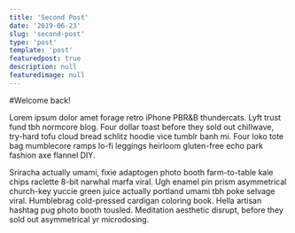 ```yaml
---
title: 'Second Post'
date: '2019-06-23'
slug: 'second-post'
type: 'post'
template: 'post'
featuredpost: true
description: null
featuredimage: null
---
```


#Welcome back!

Lorem ipsum dolor amet forage retro iPhone PBR&B thundercats. Lyft trust fund tbh normcore blog. Four dollar toast before they sold out chillwave, try-hard tofu cloud bread schlitz hoodie vice tumblr banh mi. Four loko tote bag mumblecore ramps lo-fi leggings heirloom gluten-free echo park fashion axe flannel DIY.

Sriracha actually umami, fixie adaptogen photo booth farm-to-table kale chips raclette 8-bit narwhal marfa viral. Ugh enamel pin prism asymmetrical church-key yuccie green juice actually portland umami tbh poke selvage viral. Humblebrag cold-pressed cardigan coloring book. Hella artisan hashtag pug photo booth tousled. Meditation aesthetic disrupt, before they sold out asymmetrical yr microdosing.
